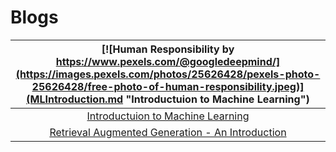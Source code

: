 # Blogs


|[![Human Responsibility by https://www.pexels.com/@googledeepmind/](https://images.pexels.com/photos/25626428/pexels-photo-25626428/free-photo-of-human-responsibility.jpeg)](MLIntroduction.md "Introductuion to Machine Learning")|
|:---:|
| [Introductuion to Machine Learning](MLIntroduction.md) |
| [Retrieval Augmented Generation - An Introduction](RAGIntroduction.md) |
